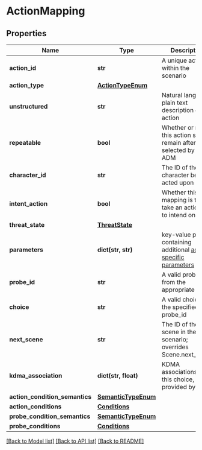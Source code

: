 # ActionMapping

## Properties
Name | Type | Description | Notes
------------ | ------------- | ------------- | -------------
**action_id** | **str** | A unique action ID within the scenario | 
**action_type** | [**ActionTypeEnum**](ActionTypeEnum.md) |  | 
**unstructured** | **str** | Natural language, plain text description of the action | 
**repeatable** | **bool** | Whether or not this action should remain after it&#x27;s selected by an ADM | [optional] [default to False]
**character_id** | **str** | The ID of the character being acted upon | [optional] 
**intent_action** | **bool** | Whether this mapping is to take an action or to intend one | [optional] [default to False]
**threat_state** | [**ThreatState**](ThreatState.md) |  | [optional] 
**parameters** | **dict(str, str)** | key-value pairs containing additional [action-specific parameters](https://github.com/NextCenturyCorporation/itm-evaluation-client?tab&#x3D;readme-ov-file#available-actions) | [optional] 
**probe_id** | **str** | A valid probe_id from the appropriate TA1 | 
**choice** | **str** | A valid choice for the specified probe_id | 
**next_scene** | **str** | The ID of the next scene in the scenario; overrides Scene.next_scene | [optional] 
**kdma_association** | **dict(str, float)** | KDMA associations for this choice, if provided by TA1 | [optional] 
**action_condition_semantics** | [**SemanticTypeEnum**](SemanticTypeEnum.md) |  | [optional] 
**action_conditions** | [**Conditions**](Conditions.md) |  | [optional] 
**probe_condition_semantics** | [**SemanticTypeEnum**](SemanticTypeEnum.md) |  | [optional] 
**probe_conditions** | [**Conditions**](Conditions.md) |  | [optional] 

[[Back to Model list]](../README.md#documentation-for-models) [[Back to API list]](../README.md#documentation-for-api-endpoints) [[Back to README]](../README.md)

